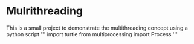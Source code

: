 # Mulrithreading
This is a small project to demonstrate the multithreading concept using a python script
'''
import turtle
from multiprocessing import Process
'''
